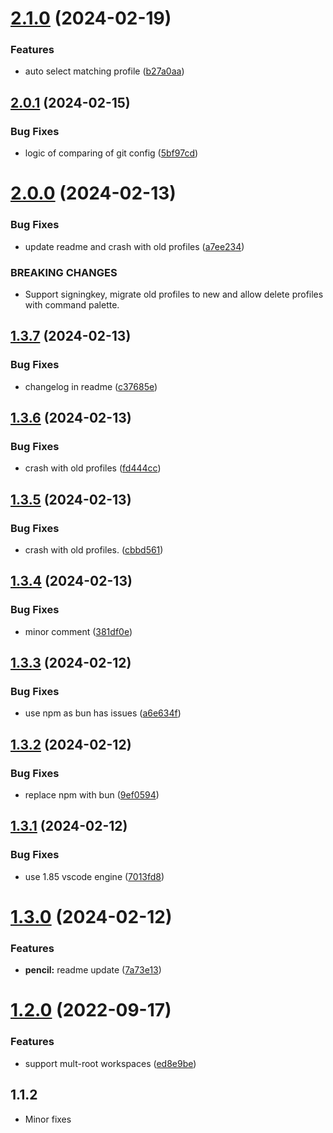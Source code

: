 # [2.1.0](https://github.com/onlyutkarsh/git-config-user-profiles/compare/v2.0.1...v2.1.0) (2024-02-19)


### Features

* auto select matching profile ([b27a0aa](https://github.com/onlyutkarsh/git-config-user-profiles/commit/b27a0aa8ba56a093eb8e89b595f0b2578ae7b8a8))

## [2.0.1](https://github.com/onlyutkarsh/git-config-user-profiles/compare/v2.0.0...v2.0.1) (2024-02-15)


### Bug Fixes

* logic of comparing of git config ([5bf97cd](https://github.com/onlyutkarsh/git-config-user-profiles/commit/5bf97cd58d3fdd5aa88a7720c2a2624dd6b06b59))

# [2.0.0](https://github.com/onlyutkarsh/git-config-user-profiles/compare/v1.3.7...v2.0.0) (2024-02-13)


### Bug Fixes

* update readme and crash with old profiles ([a7ee234](https://github.com/onlyutkarsh/git-config-user-profiles/commit/a7ee23411a62e38ba1e503af17e2bd1c2754096b))


### BREAKING CHANGES

* Support signingkey, migrate old profiles to new and allow delete profiles with command palette.

## [1.3.7](https://github.com/onlyutkarsh/git-config-user-profiles/compare/v1.3.6...v1.3.7) (2024-02-13)


### Bug Fixes

* changelog in readme ([c37685e](https://github.com/onlyutkarsh/git-config-user-profiles/commit/c37685e6ec2016aafd1beeef6d93f4dc30553d81))

## [1.3.6](https://github.com/onlyutkarsh/git-config-user-profiles/compare/v1.3.5...v1.3.6) (2024-02-13)


### Bug Fixes

* crash with old profiles ([fd444cc](https://github.com/onlyutkarsh/git-config-user-profiles/commit/fd444cc93e76d85f62b35cf41f914144b5d41b88))

## [1.3.5](https://github.com/onlyutkarsh/git-config-user-profiles/compare/v1.3.4...v1.3.5) (2024-02-13)


### Bug Fixes

* crash with old profiles. ([cbbd561](https://github.com/onlyutkarsh/git-config-user-profiles/commit/cbbd561c76909b6ab91fd03e832ea8802fce6451))

## [1.3.4](https://github.com/onlyutkarsh/git-config-user-profiles/compare/v1.3.3...v1.3.4) (2024-02-13)


### Bug Fixes

* minor comment ([381df0e](https://github.com/onlyutkarsh/git-config-user-profiles/commit/381df0ed0938009a78ec21cac7bd9633b9140b94))

## [1.3.3](https://github.com/onlyutkarsh/git-config-user-profiles/compare/v1.3.2...v1.3.3) (2024-02-12)


### Bug Fixes

* use npm as bun has issues ([a6e634f](https://github.com/onlyutkarsh/git-config-user-profiles/commit/a6e634f033642d3c70f76b1fee236546f0f575fa))

## [1.3.2](https://github.com/onlyutkarsh/git-config-user-profiles/compare/v1.3.1...v1.3.2) (2024-02-12)


### Bug Fixes

* replace npm with bun ([9ef0594](https://github.com/onlyutkarsh/git-config-user-profiles/commit/9ef05949e042d0428bfd28aed2c8a361c81ca1b1))

## [1.3.1](https://github.com/onlyutkarsh/git-config-user-profiles/compare/v1.3.0...v1.3.1) (2024-02-12)


### Bug Fixes

* use 1.85 vscode engine ([7013fd8](https://github.com/onlyutkarsh/git-config-user-profiles/commit/7013fd8941c3e06cd8bb0dbcd9762152522e688d))

# [1.3.0](https://github.com/onlyutkarsh/git-config-user-profiles/compare/v1.2.0...v1.3.0) (2024-02-12)


### Features

* **pencil:** readme update ([7a73e13](https://github.com/onlyutkarsh/git-config-user-profiles/commit/7a73e1374e2ef767657d3b29cb30d8823265a09b))

# [1.2.0](https://github.com/onlyutkarsh/git-config-user-profiles/compare/v1.1.39...v1.2.0) (2022-09-17)


### Features

* support mult-root workspaces ([ed8e9be](https://github.com/onlyutkarsh/git-config-user-profiles/commit/ed8e9be87df87f105f2d7a13358dba6214cbcf4b))

## 1.1.2

- Minor fixes
